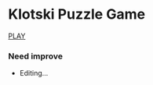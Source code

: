 # Klotski Puzzle Game

[PLAY](https://yswnqc.github.io/klotsk_puzzle_Game_React/)

### Need improve

- Editing...

